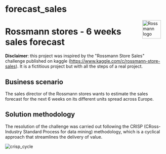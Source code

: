 # forecast_sales
<img src="https://user-images.githubusercontent.com/64495168/129553804-9baec55b-e3bf-407c-a5f5-8b229490bd27.png" alt="Rossmann logo" title="Rossmann" align="right" height="60" class="center"/>

# Rossmann stores - 6 weeks sales forecast

**Disclaimer**: this project was inspired by the "Rossmann Store Sales" challenge published on kaggle (https://www.kaggle.com/c/rossmann-store-sales). It is a fictitious project but with all the steps of a real project.

## Business scenario
The sales director of the Rossmann stores wants to estimate the sales forecast for the next 6 weeks on its different units spread across Europe.

## Solution methodology
The resolution of the challenge was carried out following the CRISP (CRoss-Industry Standard Process for data mining) methodology, which is a cyclical approach that streamlines the delivery of value.

![crisp_cycle](/img/crisp_cycle.png)
